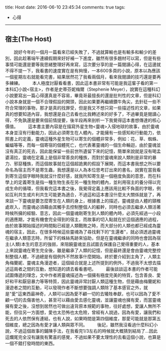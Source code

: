 title: Host
date: 2016-06-10 23:45:34
comments: true
tags:
- 心得

---
## 宿主(The Host)
　　說好今年的一個月一篇看來已經失敗了，不過就算輸也是有輸多和輸少的差別，因此趁著端午連續假期來好好補一下進度，雖然有很多題材可以寫，但是有些事情可能還是要等我思緒整理好再來寫，這次要分享的是一篇閱讀心得，在這邊就不得不提一下，我看書的速度實在是有夠慢，一本600多頁的小說，原本以為應該一個星期左右就能看完書，結果居然花了我看兩個月，看來我閱讀的技巧還是要再多練練。
　　本人極度討厭看看書，因此這本書非常有可能是我這輩子看的第一本科幻小說<宿主>，作者是史蒂芬妮梅爾（Stephenie Meyer），說實在這種科幻小說要寫出一篇心得還真是不容易，畢竟哥最擅長的還是批判性的文章，但是科幻小說本身就是一個不合理假設的開頭，因此如果要再繼續鑽牛角尖，去針砭一些不符合常理的事物，那才是真的找罪受，但是我又不想只寫一些描述性的文章，如果真的想要知道內容，我想還是自己去看也比我轉述來的好多了，不過畢竟是閱讀心得，不免孰還是要來個前情提要，後半段再來剖析一下我覺得這本書想傳達的核心價值。
　　這本書主要內容是在描寫外星生物<靈魂>入侵地球的故事，由於靈魂本身並沒有行動能力，因此必須寄生在人體內，才能擁有一些感知和行動能力，依照書上的定義，靈魂這種外星生物可以寄生的個體非常多，例如：花、草、蜘蛛、蝙蝠等等，而每一個寄宿的個體死亡，也代表著靈魂的一個生命輪迴，由於靈魂並沒有真正的死去，因此能保留一些前世所遺留下來的記憶，簡單來說就是沒有喝孟婆湯拉，靈魂在定義上是個非常善良的種族，而對於靈魂來說人類則是非常的暴力、邪惡種族，而這個故事就在這個超詭異的假設下展開，而這本書我想之所以要命名為宿主而不是寄生蟲，我想還是以人為本位思考訂出來的書名，說實在當我看到寄生這個字眼時我就沒什麼好感，就我所知寄生是一個極度負面的意思，而在科學上的定義寄生是指一種生物生長在另一種生物的體內，並利用宿主的養分得以完成生命的循環，但我看完這本書之後，我覺得定義上應該用比較不負面的字眼，例如互利共生或片利共生可能更為適合，不過這和這本書沒什麼太大關係就是了，再來談一下靈魂是要怎麼寄生在人類的身上，根據書上的描述，靈魂是由人體的頸椎處崁入，而靈魂必須藉由其觸手去控制整個人的軀幹，同時也必須去繼承人類活著時候所擁的經驗、意志，因此一個靈魂剛寄生到人類的體內時，必須先經過一小段的適應期，才能有機會完全得到的宿主，而故事的切入點就在於這個適應的過程，由於故事開始描述的時間點已經是人類戰敗之時，而大部分的人類也都已經成為靈魂的宿主，因此，在很多時候這些靈魂為了尋找剩下的"生還者"，就必須透過靈魂在繼承人類意志時，所留下的蛛絲馬跡來協助，但是在靈魂繼承的同時也會因為宿主(人類)本生的意志的強弱，來阻饒靈魂並且試圖去保護自己覺得重要的人，基本上來說靈魂在寄生完全後，雖是繼承了人類的記憶，但是最終還是會由靈魂完整控制整個人體，不過總是有個例外不然故事什麼開始。終於要介紹到主角了，人類主角梅蘭妮、靈魂主角漫遊者，這個組合就是上述所提到的例外，不過我不太想去描述這兩者之間的互動，想知道的請去看看書吧。
　　最後談談這本書的作者可能試圖傳遞的理念，文中作者將靈魂描述為一個擁有極度完美的特質，包含善良、愛好和平和厭惡暴力等等特質，因此靈魂非常討厭人類這種生物，但是藉由梅蘭妮和漫遊者之間的互動，可以發現作者不斷想要強調人類除了基本感官之外，就是"愛"這東西最神奇，人類可以因為愛不顧一切的去犧牲奉獻，也可以因為了愛不顧一切的去傷害他人，甚至可以藉由愛去感化靈魂，並讓靈魂也擁有愛，而當靈魂擁有愛之後，沒想到居然也可做出違背原本規範的事物，往好處想，愛讓人無所不能，但往另一方面想，愛也太恐怖也太危險，曾經有人說過，因為有愛，讓我們和死去的人依然保有連結，也有人說，如果時間是第四個維度，那愛可能就是那第五個維度，總之因為有愛才讓人類與眾不同。
　　後記，雖然我沒看過什麼科幻小說，不過這個故事的鋪陳手法，在我看完1/3左右的時候就大概猜到結局了...因此這爛尾完全沒有讓我有驚喜的感覺，不過如果不要太理性的去看這個小說，也算是一個不錯打發時間的東西。
  